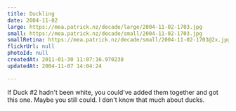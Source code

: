 ```yaml
---
title: Duckling
date: 2004-11-02
large: https://mea.patrick.nz/decade/large/2004-11-02-1703.jpg
small: https://mea.patrick.nz/decade/small/2004-11-02-1703.jpg
smallRetina: https://mea.patrick.nz/decade/small/2004-11-02-1703@2x.jpg
flickrUrl: null
photoId: null
createdAt: 2011-01-30 11:07:16.970238
updatedAt: 2004-11-07 14:04:24

---
```

If Duck #2 hadn't been white, you could've added them together and got this one. Maybe you still could. I don't know that much about ducks.

